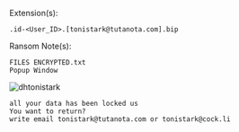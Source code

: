 Extension(s): 
```
.id-<User_ID>.[tonistark@tutanota.com].bip
```
Ransom Note(s): 
```
FILES ENCRYPTED.txt
Popup Window
```
![dhtonistark](https://github.com/user-attachments/assets/4605fcb7-5fa2-462d-9111-4e704416b89b)
```
all your data has been locked us
You want to return?
write email tonistark@tutanota.com or tonistark@cock.li
```
